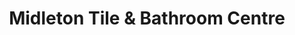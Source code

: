 ---
title: "Midleton Tile & Bathroom Centre"
url: /midleton/midleton-tile-and-bathroom-centre/
shop: tiles
---
